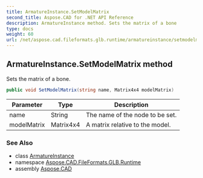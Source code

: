 ```yaml
---
title: ArmatureInstance.SetModelMatrix
second_title: Aspose.CAD for .NET API Reference
description: ArmatureInstance method. Sets the matrix of a bone
type: docs
weight: 60
url: /net/aspose.cad.fileformats.glb.runtime/armatureinstance/setmodelmatrix/
---
```

## ArmatureInstance.SetModelMatrix method

Sets the matrix of a bone.

```csharp
public void SetModelMatrix(string name, Matrix4x4 modelMatrix)
```

| Parameter | Type | Description |
| --- | --- | --- |
| name | String | The name of the node to be set. |
| modelMatrix | Matrix4x4 | A matrix relative to the model. |

### See Also

* class [ArmatureInstance](../)
* namespace [Aspose.CAD.FileFormats.GLB.Runtime](../../armatureinstance/)
* assembly [Aspose.CAD](../../../)


